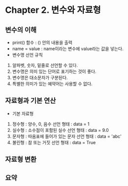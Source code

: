 # Chapter 2. 변수와 자료형

## 변수의 이해
- print() 함수 : () 안의 내용을 출력
- name = value : name이라는 변수에 value라는 값을 넣는다.
- 변수명 선언 규칙
 1. 알파벳, 숫자, 밑줄로 선언할 수 있다.
 1. 변수명은 의미 있는 단어로 표기하는 것이 좋다.
 1. 변수명은 대소문자가 구분된다.
 1. 특별한 의미가 있는 예약어는 사용할 수 없다.

## 자료형과 기본 연산
- 기본 자료형
1. 정수형 : 양수, 0, 음수
  선언 형태 : data = 1
1. 실수형 : 소수점이 포함된 실수
  선언 형태 : data = 9.0
1. 문자형 : 따옴표에 들어가 있는 문자
  선언 형태 : data = 'abc'
1. 불린형 : 참 또는 거짓 
  선언 형태 : data = True
## 자료형 변환

## 요약
